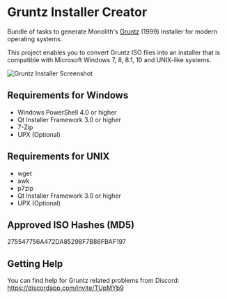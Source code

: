 # Gruntz Installer Creator

Bundle of tasks to generate Monolith's [Gruntz](https://en.wikipedia.org/wiki/Gruntz) (1999)
installer for modern operating systems.

This project enables you to convert Gruntz ISO files into an installer that is compatible with Microsoft Windows 7, 8, 8.1, 10 and UNIX-like systems.

![Gruntz Installer Screenshot](https://img.murda.eu/gr/gruntz-installer.png)

## Requirements for Windows

* Windows PowerShell 4.0 or higher
* Qt Installer Framework 3.0 or higher
* 7-Zip
* UPX (Optional)

## Requirements for UNIX

* wget
* awk
* p7zip
* Qt Installer Framework 3.0 or higher
* UPX (Optional)

## Approved ISO Hashes (MD5)

275547756A472DA85298F7B86FBAF197

## Getting Help

You can find help for Gruntz related problems from Discord:
https://discordapp.com/invite/TUpMYb9
